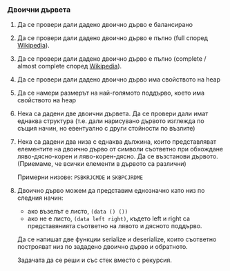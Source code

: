 ### Двоични дървета

1. Да се провери дали дадено двоично дърво е балансирано
1. Да се провери дали дадено двоично дърво e пълно (full според [Wikipedia](https://en.wikipedia.org/wiki/Binary_tree#Types_of_binary_trees)).
1. Да се провери дали дадено двоично дърво е пълно (complete / almost complete според [Wikipedia](https://en.wikipedia.org/wiki/Binary_tree#Types_of_binary_trees)).
1. Да се провери дали дадено двоично дърво има свойството на heap
1. Да се намери размерът на най-голямото поддърво, което има свойството на heap
1. Нека са дадени две двоични дървета. Да се провери дали имат еднаква структура (т.е. дали нарисувано дървото изглежда по същия начин, но евентуално с други стойности по възлите)

1. Нека са дадени два низа с еднаква дължина, които представляват елементите на двоично дърво от символи съответно при обхождане ляво-дясно-корен и ляво-корен-дясно. 
   Да се възстанови дървото. (Приемаме, че всички елементи в дървото са различни)
   
   Примерни низове: `PSBKRJCMDE` и `SKBPCJRDME`


1. Двоично дърво можем да представим еднозначно като низ по следния начин:
     * ако възелът е листо, `(data () ())`
     * ако не е листо, `(data left right)`, където left и right са представянията съответно на лявото и дясното поддърво.

   Да се напишат две функции serialize и deserialize, които съответно построяват низ по зададено двоично дърво и обратното.

   Задачата да се реши и със стек вместо с рекурсия.
